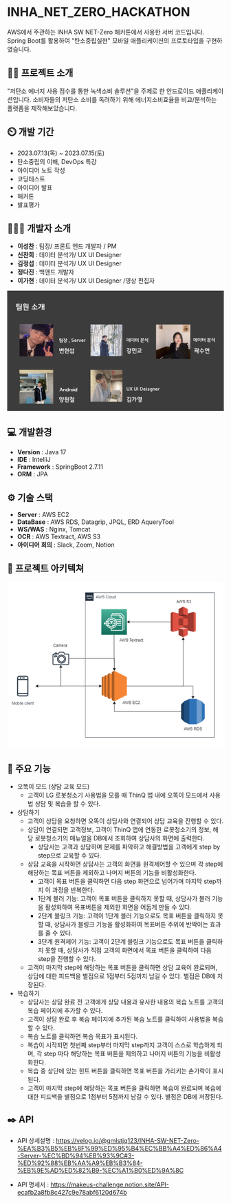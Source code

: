 # INHA_NET_ZERO_HACKATHON
AWS에서 주관하는 INHA SW NET-Zero 해커톤에서 사용한 서버 코드입니다. Spring Boot를 활용하여 "탄소중립실현" 모바일 애플리케이션의 프로토타입을 구현하였습니다.
## 👨‍🏫 프로젝트 소개
"저탄소 에너지 사용 점수를 통한 녹색소비 솔루션"을 주제로 한 안드로이드 애플리케이션입니다. 소비자들의 저탄소 소비를 독려하기 위해 에너지소비효율을 비교/분석하는 플랫폼을 제작해보았습니다. 

## ⏲️ 개발 기간 
- 2023.07.13(목) ~ 2023.07.15(토)
- 탄소중립의 이해, DevOps 특강
- 아이디어 노트 작성
- 코딩테스트
- 아이디어 발표
- 해커톤
- 발표평가
  
## 🧑‍🤝‍🧑 개발자 소개 
- **이성찬** : 팀장/ 프론트 엔드 개발자 / PM
- **신찬희** : 데이터 분석가/ UX UI Designer
- **김정섭** : 데이터 분석가/ UX UI Designer
- **정다진** : 백앤드 개발자
- **이가현** : 데이터 분석가/ UX UI Designer /영상 편집자
  
![개발자 소개](https://github.com/gmlstjq123/INHA_NET_ZERO_HACKATHON/blob/hello_there-12/%EA%B0%9C%EB%B0%9C%EC%9E%90%20%EC%86%8C%EA%B0%9C.png)

## 💻 개발환경
- **Version** : Java 17
- **IDE** : IntelliJ
- **Framework** : SpringBoot 2.7.11
- **ORM** : JPA

## ⚙️ 기술 스택
- **Server** : AWS EC2
- **DataBase** : AWS RDS, Datagrip, JPQL, ERD AqueryTool
- **WS/WAS** : Nginx, Tomcat
- **OCR** : AWS Textract, AWS S3
- **아이디어 회의** : Slack, Zoom, Notion

## 📝 프로젝트 아키텍쳐
![프로젝트 아키텍쳐](https://github.com/gmlstjq123/INHA_NET_ZERO_HACKATHON/blob/hello_there-12/%ED%94%84%EB%A1%9C%EC%A0%9D%ED%8A%B8%20%EC%95%84%ED%82%A4%ED%85%8D%EC%B3%90.png)

## 📌 주요 기능
- 오똑이 모드 (상담 교육 모드)
  - 고객이 LG 로봇청소기 사용법을 모를 때 ThinQ 앱 내에 오똑이 모드에서 사용법 상담 및 복습을 할 수 있다.
- 상담하기
   - 고객이 상담을 요청하면 오똑이 상담사와 연결되어 상담 교육을 진행할 수 있다.
   - 상담이 연결되면 고객정보, 고객이 ThinQ 앱에 연동한 로봇청소기의 정보, 해당 로봇청소기의 매뉴얼을 DB에서 조회하여 상담사의 화면에 출력한다.
     - 상담사는 고객과 상담하며 문제를 파악하고 해결방법을 고객에게 step by step으로 교육할 수 있다.
   - 상담 교육을 시작하면 상담사는 고객의 화면을 원격제어할 수 있으며 각 step에 해당하는 목표 버튼을 제외하고 나머지 버튼의 기능을 비활성화한다.
     - 고객이 목표 버튼을 클릭하면 다음 step 화면으로 넘어가며 마지막 step까지 이 과정을 반복한다.
     - 1단계 블러 기능: 고객이 목표 버튼을 클릭하지 못할 때, 상담사가 블러 기능을 활성화하여 목표버튼을 제외한 화면을 어둡게 만들 수 있다.
     - 2단계 블링크 기능: 고객이 1단계 블러 기능으로도 목표 버튼을 클릭하지 못할 때, 상담사가 블링크 기능을 활성화하여 목표버튼 주위에 반짝이는 효과를 줄 수 있다.
     - 3단계 원격제어 기능: 고객이 2단계 블링크 기능으로도 목표 버튼을 클릭하지 못할 때, 상담사가 직접 고객의 화면에서 목표 버튼을 클릭하여 다음 step을 진행할 수 있다.
   - 고객이 마지막 step에 해당하는 목표 버튼을 클릭하면 상담 교육이 완료되며, 상담에 대한 피드백을 별점으로 1점부터 5점까지 남길 수 있다. 별점은 DB에 저장된다.
- 복습하기
  - 상담사는 상담 완료 전 고객에게 상담 내용과 유사한 내용의 복습 노트를 고객의 복습 페이지에 추가할 수 있다. 
  - 고객이 상담 완료 후 복습 페이지에 추가된 복습 노트를 클릭하여 사용법을 복습할 수 있다.
  - 복습 노트를 클릭하면 복습 목표가 표시된다.
  - 복습이 시작되면 첫번째 step부터 마지막 step까지 고객이 스스로 학습하게 되며, 각 step 마다 해당하는 목표 버튼을 제외하고 나머지 버튼의 기능을 비활성화한다.
  - 복습 중 상단에 있는 힌트 버튼을 클릭하면 목표 버튼을 가리키는 손가락이 표시된다.
  - 고객이 마지막 step에 해당하는 목표 버튼을 클릭하면 복습이 완료되며 복습에 대한 피드백을 별점으로 1점부터 5점까지 남길 수 있다. 별점은 DB에 저장된다.
      
## ✒️ API
- API 상세설명 : <https://velog.io/@gmlstjq123/INHA-SW-NET-Zero-%EA%B3%B5%EB%8F%99%ED%95%B4%EC%BB%A4%ED%86%A4-Server-%EC%BD%94%EB%93%9C#3-%ED%92%88%EB%AA%A9%EB%B3%84-%EB%9E%AD%ED%82%B9-%EC%A1%B0%ED%9A%8C>


- API 명세서 : <https://makeus-challenge.notion.site/API-ecafb2a8fb8c427c9e78abf6120d674b>
